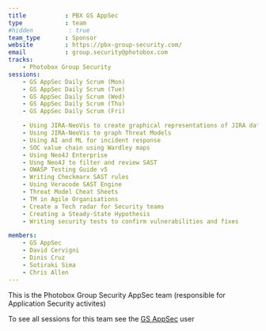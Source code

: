 ```yaml
---
title           : PBX GS AppSec
type            : team
#hidden          : true
team_type       : Sponsor
website         : https://pbx-group-security.com/
email           : group.security@photobox.com
tracks:
    - Photobox Group Security
sessions:
    - GS AppSec Daily Scrum (Mon)
    - GS AppSec Daily Scrum (Tue)
    - GS AppSec Daily Scrum (Wed)
    - GS AppSec Daily Scrum (Thu)
    - GS AppSec Daily Scrum (Fri)

    - Using JIRA-NeoVis to create graphical representations of JIRA data
    - Using JIRA-NeoVis to graph Threat Models
    - Using AI and ML for incident response
    - SOC value chain using Wardley maps
    - Using Neo4J Enterprise
    - Usng Neo4J to filter and review SAST
    - OWASP Testing Guide v5
    - Writing Checkmarx SAST rules
    - Using Veracode SAST Engine
    - Threat Model Cheat Sheets
    - TM in Agile Organisations
    - Create a Tech radar for Security teams
    - Creating a Steady-State Hypothesis
    - Writing security tests to confirm vulnerabilities and fixes

members:
    - GS AppSec
    - David Cervigni
    - Dinis Cruz
    - Sotiraki Sima
    - Chris Allen
---
```



This is the Photobox Group Security AppSec team (responsible for Application Security activites)

To see all sessions for this team see the [GS AppSec](/teams/pbx-gs/gs-appsec/user/) user